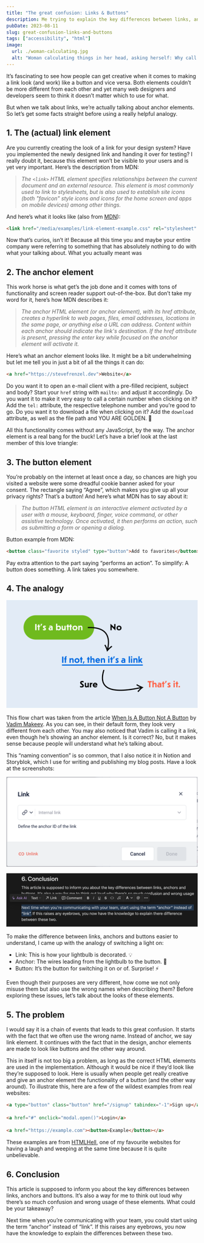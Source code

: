 ```yaml
---
title: "The great confusion: Links & Buttons"
description: Me trying to explain the key differences between links, anchors and buttons.
pubDate: 2023-08-11
slug: great-confusion-links-and-buttons
tags: ["accessibility", "html"]
image:
  url: ./woman-calculating.jpg
  alt: "Woman calculating things in her head, asking herself: Why call it anchor, when it is a link?"
---
```


It’s fascinating to see how people can get creative when it comes to making a link look (and work) like a button and vice versa. Both elements couldn’t be more different from each other and yet many web designers and developers seem to think it doesn’t matter which to use for what.

But when we talk about links, we’re actually talking about anchor elements. So let’s get some facts straight before using a really helpful analogy.

## 1. The (actual) link element

Are you currently creating the look of a link for your design system? Have you implemented the newly designed link and handing it over for testing? I really doubt it, because this element won’t be visible to your users and is yet very important. Here’s the description from MDN:

> _The `<link>` HTML element specifies relationships between the current document and an external resource. This element is most commonly used to link to stylesheets, but is also used to establish site icons (both "favicon" style icons and icons for the home screen and apps on mobile devices) among other things._

And here’s what it looks like (also from [MDN](https://developer.mozilla.org/)):

```html
<link href="/media/examples/link-element-example.css" rel="stylesheet" />
```

Now that’s curios, isn’t it! Because all this time you and maybe your entire company were referring to something that has absolutely nothing to do with what your talking about. What you actually meant was

## 2. The anchor element

This work horse is what get’s the job done and it comes with tons of functionality and screen reader support out-of-the-box. But don’t take my word for it, here’s how MDN describes it:

> _The anchor HTML element (or anchor element), with its href attribute, creates a hyperlink to web pages, files, email addresses, locations in the same page, or anything else a URL can address. Content within each anchor should indicate the link's destination. If the href attribute is present, pressing the enter key while focused on the anchor element will activate it._

Here’s what an anchor element looks like. It might be a bit underwhelming but let me tell you in just a bit of all the things it can do:

```html
<a href="https://stevefrenzel.dev">Website</a>
```

Do you want it to open an e-mail client with a pre-filled recipient, subject and body? Start your `href` string with `mailto:` and adjust it accordingly. Do you want it to make it very easy to call a certain number when clicking on it? Add the `tel:` attribute, the respective telephone number and you’re good to go. Do you want it to download a file when clicking on it? Add the `download` attribute, as well as the file path and YOU ARE GOLDEN. 🤩

All this functionality comes without any JavaScript, by the way. The anchor element is a real bang for the buck! Let’s have a brief look at the last member of this love triangle:

## 3. The button element

You’re probably on the internet at least once a day, so chances are high you visited a website were some dreadful cookie banner asked for your consent. The rectangle saying “Agree”, which makes you give up all your privacy rights? That’s a button! And here’s what MDN has to say about it:

> _The button HTML element is an interactive element activated by a user with a mouse, keyboard, finger, voice command, or other assistive technology. Once activated, it then performs an action, such as submitting a form or opening a dialog._

Button example from MDN:

```html
<button class="favorite styled" type="button">Add to favorites</button>
```

Pay extra attention to the part saying “performs an action”. To simplify: A button does something. A link takes you somewhere.

## 4. The analogy

![Flow chart showing the difference between a button and link (which is an anchor element): It's a button. No. If not, then it's a link. Sure. That's it.](flow-chart.png)

This flow chart was taken from the article [When Is A Button Not A Button](https://www.smashingmagazine.com/2019/02/buttons-interfaces/) by [Vadim Makeev](https://www.smashingmagazine.com/author/vadim-makeev/). As you can see, in their default form, they look very different from each other. You may also noticed that Vadim is calling it a link, even though he’s showing an anchor element. Is it correct? No, but it makes sense because people will understand what he’s talking about.

This “naming convention” is so common, that I also notice it in Notion and Storyblok, which I use for writing and publishing my blog posts. Have a look at the screenshots:

![Overlay in Storyblok showing the options for adding a link, although it's actually an anchor element.](screenshot-1.png)

![Screenshot showing a toolbar in the Notion app offering to turn the marked text into a link (which is actually an anchor element).](screenshot-2.png)

To make the difference between links, anchors and buttons easier to understand, I came up with the analogy of switching a light on:

- Link: This is how your lightbulb is decorated. 💡
- Anchor: The wires leading from the lightbulb to the button. 🔌
- Button: It’s the button for switching it on or of. Surprise! ⚡ ️

Even though their purposes are very different, how come we not only misuse them but also use the wrong names when describing them? Before exploring these issues, let’s talk about the looks of these elements.

## 5. The problem

I would say it is a chain of events that leads to this great confusion. It starts with the fact that we often use the wrong name. Instead of anchor, we say link element. It continues with the fact that in the design, anchor elements are made to look like buttons and the other way around.

This in itself is not too big a problem, as long as the correct HTML elements are used in the implementation. Although it would be nice if they’d look like they’re supposed to look. Here is usually when people get really creative and give an anchor element the functionality of a button (and the other way around). To illustrate this, here are a few of the wildest examples from real websites:

```html
<a type="button" class="button" href="/signup" tabindex="-1">Sign up</a>

<a href="#" onclick="modal.open()">Login</a>

<a href="https://example.com"><button>Example</button></a>
```

These examples are from [HTMLHell](https://www.htmhell.dev/), one of my favourite websites for having a laugh and weeping at the same time because it is quite unbelievable.

## 6. Conclusion

This article is supposed to inform you about the key differences between links, anchors and buttons. It’s also a way for me to think out loud why there’s so much confusion and wrong usage of these elements. What could be your takeaway?

Next time when you’re communicating with your team, you could start using the term “anchor” instead of “link”. If this raises any eyebrows, you now have the knowledge to explain the differences between these two.
